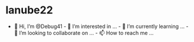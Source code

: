 # lanube22
- 👋 Hi, I’m @Debug41 - 👀 I’m interested in ... - 🌱 I’m currently learning ... - 💞️ I’m looking to collaborate on ... - 📫 How to reach me ...
